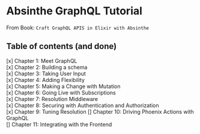 # Absinthe GraphQL Tutorial  

From Book: `Craft GraphQL APIS in Elixir with Absinthe`  

## Table of contents (and done)  
[x] Chapter 1: Meet GraphQL  
[x] Chapter 2: Building a schema  
[x] Chapter 3: Taking User Input  
[x] Chapter 4: Adding Flexibility  
[x] Chapter 5: Making a Change with Mutation  
[x] Chapter 6: Going Live with Subscriptions  
[x] Chapter 7: Resolution Middleware  
[x] Chapter 8: Securing with Authentication and Authorization  
[x] Chapter 9: Tuning Resolution 
[] Chapter 10: Driving Phoenix Actions with GraphQL  
[] Chapter 11: Integrating with the Frontend  